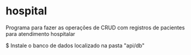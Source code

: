 # hospital
Programa para fazer as operações de CRUD com registros de pacientes para atendimento hospitalar

$ Instale o banco de dados localizado na pasta "api/db"

